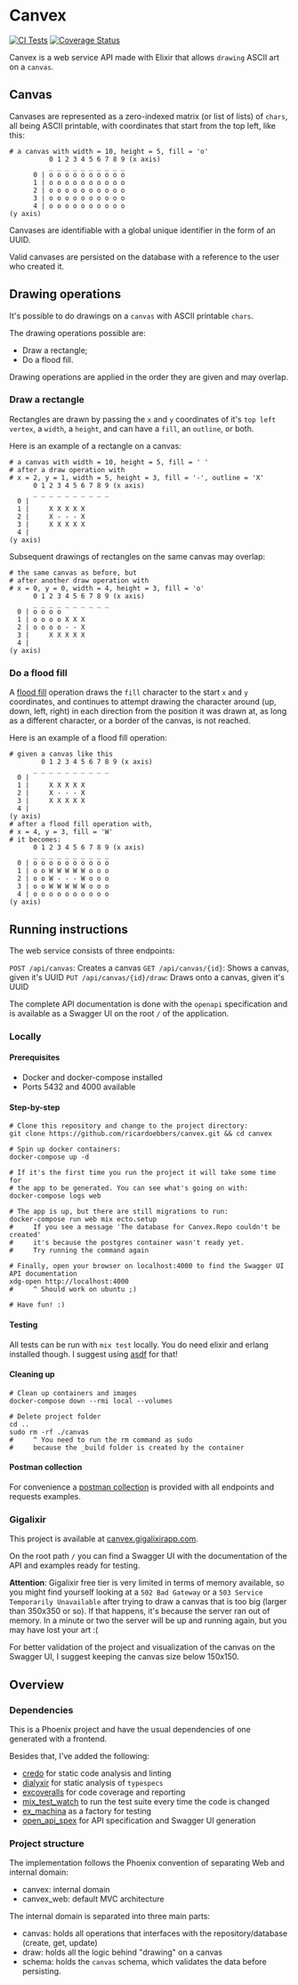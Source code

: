 # Canvex
[![CI Tests](https://github.com/ricardoebbers/canvex/workflows/CI%20Tests/badge.svg)](https://github.com/ricardoebbers/canvex/actions)
[![Coverage Status](https://coveralls.io/repos/github/ricardoebbers/canvex/badge.svg?branch=main)](https://coveralls.io/github/ricardoebbers/canvex?branch=main)

Canvex is a web service API made with Elixir that allows `drawing` ASCII art on a `canvas`.

## Canvas

Canvases are represented as a zero-indexed matrix (or list of lists) of `chars`, all being ASCII printable, with coordinates that start from the top left, like this:
```
# a canvas with width = 10, height = 5, fill = 'o'
          0 1 2 3 4 5 6 7 8 9 (x axis)
          _ _ _ _ _ _ _ _ _ _
      0 | o o o o o o o o o o
      1 | o o o o o o o o o o
      2 | o o o o o o o o o o
      3 | o o o o o o o o o o
      4 | o o o o o o o o o o
(y axis)
```

Canvases are identifiable with a global unique identifier in the form of an UUID.

Valid canvases are persisted on the database with a reference to the user who created it.

## Drawing operations

It's possible to do drawings on a `canvas` with ASCII printable `chars`.

The drawing operations possible are:
  - Draw a rectangle;
  - Do a flood fill.

Drawing operations are applied in the order they are given and may overlap.

### Draw a rectangle

Rectangles are drawn by passing the `x` and `y` coordinates of it's `top left vertex`, a `width`, a `height`, and can have a `fill`, an `outline`, or both.

Here is an example of a rectangle on a canvas:
```
# a canvas with width = 10, height = 5, fill = ' '
# after a draw operation with
# x = 2, y = 1, width = 5, height = 3, fill = '-', outline = 'X'
      0 1 2 3 4 5 6 7 8 9 (x axis)
      _ _ _ _ _ _ _ _ _ _
  0 |                    
  1 |     X X X X X      
  2 |     X - - - X      
  3 |     X X X X X      
  4 |                    
(y axis)
```

Subsequent drawings of rectangles on the same canvas may overlap:
```
# the same canvas as before, but
# after another draw operation with
# x = 0, y = 0, width = 4, height = 3, fill = 'o'
      0 1 2 3 4 5 6 7 8 9 (x axis)
      _ _ _ _ _ _ _ _ _ _
  0 | o o o o            
  1 | o o o o X X X      
  2 | o o o o - - X      
  3 |     X X X X X      
  4 |                    
(y axis)
```

### Do a flood fill

A [flood fill](https://en.wikipedia.org/wiki/Flood_fill) operation draws the `fill` character to the start `x` and `y` coordinates, and continues to attempt drawing the character around (up, down, left, right) in each direction from the position it was drawn at, as long as a different character, or a border of the canvas, is not reached.

Here is an example of a flood fill operation:
```
# given a canvas like this
        0 1 2 3 4 5 6 7 8 9 (x axis)
      _ _ _ _ _ _ _ _ _ _
  0 |                    
  1 |     X X X X X      
  2 |     X - - - X      
  3 |     X X X X X      
  4 |                    
(y axis)
# after a flood fill operation with,
# x = 4, y = 3, fill = 'W'
# it becomes:
      0 1 2 3 4 5 6 7 8 9 (x axis)
      _ _ _ _ _ _ _ _ _ _
  0 | o o o o o o o o o o
  1 | o o W W W W W o o o
  2 | o o W - - - W o o o
  3 | o o W W W W W o o o
  4 | o o o o o o o o o o
(y axis)
```

## Running instructions

The web service consists of three endpoints:

`POST /api/canvas`: Creates a canvas
`GET /api/canvas/{id}`: Shows a canvas, given it's UUID
`PUT /api/canvas/{id}/draw`: Draws onto a canvas, given it's UUID

The complete API documentation is done with the `openapi` specification and is available as a Swagger UI on the root `/` of the application.

### Locally

#### Prerequisites

* Docker and docker-compose installed
* Ports 5432 and 4000 available

#### Step-by-step

```
# Clone this repository and change to the project directory:
git clone https://github.com/ricardoebbers/canvex.git && cd canvex

# Spin up docker containers:
docker-compose up -d

# If it's the first time you run the project it will take some time for
# the app to be generated. You can see what's going on with:
docker-compose logs web 

# The app is up, but there are still migrations to run:
docker-compose run web mix ecto.setup
#     If you see a message 'The database for Canvex.Repo couldn't be created'
#     it's because the postgres container wasn't ready yet.
#     Try running the command again

# Finally, open your browser on localhost:4000 to find the Swagger UI API documentation
xdg-open http://localhost:4000
#     ^ Should work on ubuntu ;)

# Have fun! :)
```

#### Testing

All tests can be run with `mix test` locally. You do need elixir and erlang installed though. I suggest using [asdf](https://thinkingelixir.com/install-elixir-using-asdf/) for that!

#### Cleaning up
```
# Clean up containers and images
docker-compose down --rmi local --volumes

# Delete project folder
cd ..
sudo rm -rf ./canvas
#     ^ You need to run the rm command as sudo
#     because the _build folder is created by the container
```

#### Postman collection

For convenience a [postman collection](./postman/) is provided with all endpoints and requests examples.

### Gigalixir

This project is available at [canvex.gigalixirapp.com](https://canvex.gigalixirapp.com/).

On the root path `/` you can find a Swagger UI with the documentation of the API and examples ready for testing.

**Attention**: Gigalixir free tier is very limited in terms of memory available, so you might find yourself looking at a `502 Bad Gateway` or a `503 Service Temporarily Unavailable` after trying to draw a canvas that is too big (larger than 350x350 or so). If that happens, it's because the server ran out of memory. In a minute or two the server will be up and running again, but you may have lost your art :(

For better validation of the project and visualization of the canvas on the Swagger UI, I suggest keeping the canvas size below 150x150.

## Overview

### Dependencies

This is a Phoenix project and have the usual dependencies of one generated with a frontend.

Besides that, I've added the following:
* [credo](https://github.com/rrrene/credo) for static code analysis and linting
* [dialyxir](https://github.com/jeremyjh/dialyxir) for static analysis of `typespecs`
* [excoveralls](https://github.com/parroty/excoveralls) for code coverage and reporting
* [mix_test_watch](https://github.com/lpil/mix-test.watch) to run the test suite every time the code is changed
* [ex_machina](https://github.com/thoughtbot/ex_machina) as a factory for testing
* [open_api_spex](https://github.com/open-api-spex/open_api_spex) for API specification and Swagger UI generation

### Project structure

The implementation follows the Phoenix convention of separating Web and internal domain:
  - canvex: internal domain
  - canvex_web: default MVC architecture

The internal domain is separated into three main parts:
  - canvas: holds all operations that interfaces with the repository/database (create, get, update)
  - draw: holds all the logic behind "drawing" on a canvas
  - schema: holds the `canvas` schema, which validates the data before persisting.
